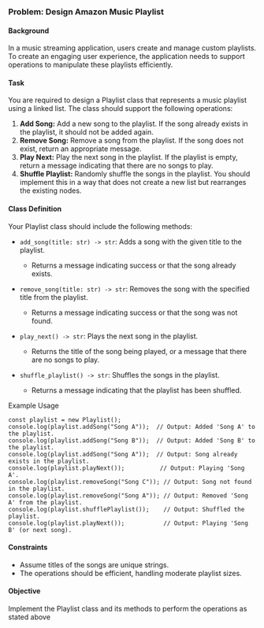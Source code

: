 ### Problem: Design Amazon Music Playlist

#### Background

In a music streaming application, users create and manage custom playlists. To create an engaging user experience, the application needs to support operations to manipulate these playlists efficiently.

#### Task
You are required to design a Playlist class that represents a music playlist using a linked list. The class should support the following operations:

1. **Add Song:** Add a new song to the playlist. If the song already exists in the playlist, it should not be added again.
2. **Remove Song:** Remove a song from the playlist. If the song does not exist, return an appropriate message.
3. **Play Next:** Play the next song in the playlist. If the playlist is empty, return a message indicating that there are no songs to play.
4. **Shuffle Playlist:** Randomly shuffle the songs in the playlist. You should implement this in a way that does not create a new list but rearranges the existing nodes.

#### Class Definition
Your Playlist class should include the following methods:

* ```add_song(title: str) -> str```: Adds a song with the given title to the playlist.

  * Returns a message indicating success or that the song already exists.

* ```remove_song(title: str) -> str```: Removes the song with the specified title from the playlist.
  * Returns a message indicating success or that the song was not found.

* ```play_next() -> str```: Plays the next song in the playlist.

  * Returns the title of the song being played, or a message that there are no songs to play.

* ```shuffle_playlist() -> str```: Shuffles the songs in the playlist.

  * Returns a message indicating that the playlist has been shuffled.

Example Usage
```
const playlist = new Playlist();  
console.log(playlist.addSong("Song A"));  // Output: Added 'Song A' to the playlist.  
console.log(playlist.addSong("Song B"));  // Output: Added 'Song B' to the playlist.  
console.log(playlist.addSong("Song A"));  // Output: Song already exists in the playlist.  
console.log(playlist.playNext());          // Output: Playing 'Song A'.  
console.log(playlist.removeSong("Song C")); // Output: Song not found in the playlist.  
console.log(playlist.removeSong("Song A")); // Output: Removed 'Song A' from the playlist.  
console.log(playlist.shufflePlaylist());    // Output: Shuffled the playlist.  
console.log(playlist.playNext());           // Output: Playing 'Song B' (or next song). 
``` 

#### Constraints
* Assume titles of the songs are unique strings.
* The operations should be efficient, handling moderate playlist sizes.

#### Objective
Implement the Playlist class and its methods to perform the operations as stated above
